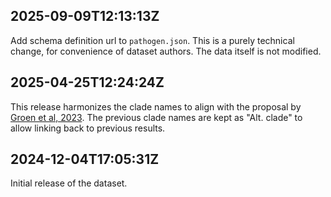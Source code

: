 ## 2025-09-09T12:13:13Z

Add schema definition url to `pathogen.json`. This is a purely technical change, for convenience of dataset authors. The data itself is not modified.

## 2025-04-25T12:24:24Z
This release harmonizes the clade names to align with the proposal by [Groen et al, 2023](https://doi.org/10.1128/mbio.02280-22). The previous clade names are kept as "Alt. clade" to allow linking back to previous results.


## 2024-12-04T17:05:31Z

Initial release of the dataset.
